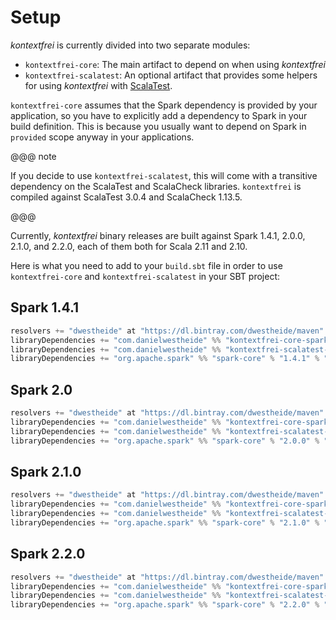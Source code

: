 # Setup

_kontextfrei_ is currently divided into two separate modules:

- `kontextfrei-core`: The main artifact to depend on when using _kontextfrei_
- `kontextfrei-scalatest`: An optional artifact that provides some helpers for using _kontextfrei_ with [ScalaTest](http://www.scalatest.org/).

`kontextfrei-core` assumes that the Spark dependency is provided by your application, so you have to explicitly add a dependency to Spark in your build definition. This is because you usually want to depend on Spark in `provided` scope anyway in your applications.

@@@ note

If you decide to use `kontextfrei-scalatest`, this will come with a transitive dependency on the ScalaTest and ScalaCheck libraries. `kontextfrei` is compiled against ScalaTest 3.0.4 and ScalaCheck 1.13.5.

@@@

Currently, _kontextfrei_ binary releases are built against Spark 1.4.1, 2.0.0, 2.1.0, and 2.2.0, each of them both for  Scala 2.11 and 2.10.

Here is what you need to add to your `build.sbt` file in order to use `kontextfrei-core` and `kontextfrei-scalatest` in your SBT project:

## Spark 1.4.1

```scala
resolvers += "dwestheide" at "https://dl.bintray.com/dwestheide/maven"
libraryDependencies += "com.danielwestheide" %% "kontextfrei-core-spark-1.4.1" % "0.7.1"
libraryDependencies += "com.danielwestheide" %% "kontextfrei-scalatest-spark-1.4.1" % "0.7.1" % "test,it"
libraryDependencies += "org.apache.spark" %% "spark-core" % "1.4.1" % "provided"
```

## Spark 2.0

```scala
resolvers += "dwestheide" at "https://dl.bintray.com/dwestheide/maven"
libraryDependencies += "com.danielwestheide" %% "kontextfrei-core-spark-2.0.0" % "0.7.1"
libraryDependencies += "com.danielwestheide" %% "kontextfrei-scalatest-spark-2.0.0" % "0.7.1" % "test,it"
libraryDependencies += "org.apache.spark" %% "spark-core" % "2.0.0" % "provided"
```

## Spark 2.1.0

```scala
resolvers += "dwestheide" at "https://dl.bintray.com/dwestheide/maven"
libraryDependencies += "com.danielwestheide" %% "kontextfrei-core-spark-2.1.0" % "0.7.1"
libraryDependencies += "com.danielwestheide" %% "kontextfrei-scalatest-spark-2.1.0" % "0.7.1" % "test,it"
libraryDependencies += "org.apache.spark" %% "spark-core" % "2.1.0" % "provided"
```

## Spark 2.2.0

```scala
resolvers += "dwestheide" at "https://dl.bintray.com/dwestheide/maven"
libraryDependencies += "com.danielwestheide" %% "kontextfrei-core-spark-2.2.0" % "0.7.1"
libraryDependencies += "com.danielwestheide" %% "kontextfrei-scalatest-spark-2.2.0" % "0.7.1" % "test,it"
libraryDependencies += "org.apache.spark" %% "spark-core" % "2.2.0" % "provided"
```
